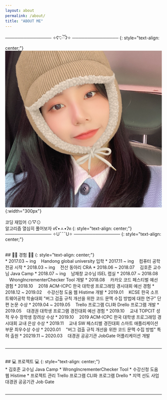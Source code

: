 ```yaml
---
layout: about
permalink: /about/
title: "ABOUT ME"
---
```

───────────────  ✧ʕ·͡˔·ོʔ✧  ───────────────
{: style="text-align: center;"}
<br/>
![my_photo](/assets/img/profile/my_photo(2).jpg){:width="300px"}  
<br/>
코딩 재밌어 ⊙▽⊙  
알고리즘 열심히 풀어보자  ฅʕ•ㅅ•ʔฅ
{: style="text-align: center;"}
<br/>
───────────────  ✧U¯¯¯U✧  ───────────────
{: style="text-align: center;"}
<br/>

<br/>
## 👩‍💻 경험 👩‍💻
{: style="text-align: center;"}
<br/>
* 2017.03 ~ ing ㅤHandong global university 입학
* 2017.11 ~ ing ㅤ컴퓨터 공학 전공 시작
* 2018.03 ~ ing ㅤ전산 동아리 CRA
* 2018.06 ~ 2018.07 ㅤ김호준 교수님 Java Camp
* 2018.07 ~ ing ㅤ남재창 교수님 ISEL 랩실
* 2018.07 ~ 2018.08 ㅤWrongIncrementerChecker Tool 개발
* 2018.08 ㅤ카카오 코드 페스티벌 예선 경험
* 2018.10 ㅤ2018 ACM-ICPC 한국 대학생 프로그래밍 경시대회 예선 경험
* 2018.12 ~ 2019.02 ㅤ수강신청 도움 웹 Histime 개발
* 2019.01 ㅤKCSE 한국 소프트웨어공학 학술대회  
"버그 검출 규칙 개선을 위한 코드 문맥 수집 방법에 대한 연구" 단편 논문 수상
* 2019.04 ~ 2019.05 ㅤTrello 프로그램 CLI화  Drello 프로그램 개발
* 2019.05 ㅤ대경권 대학생 프로그램 경진대회 예선 경험
* 2019.10 ㅤ교내 TOPCIT 성적 우수 장학생 장려상 수상
* 2019.10 ㅤ2019 ACM-ICPC 한국 대학생 프로그래밍 경시대회 교내 은상 수상
* 2019.11 ㅤ교내 SW 페스티벌 경진대회 스마트 애플리케이션 부문 최우수상 수상
* 2020.01ㅤ "버그 검출 규칙 개선을 위한 코드 문맥 수집 방법" 특허 출원
* 20219.11 ~ 2020.03 ㅤ대경권 공공기관 JobGate 어플리케이션 개발
<br/>
<br/>

------------------------------------------------------------
<br/>
## 💻 프로젝트 💻
{: style="text-align: center;"}
<br/>
* 김호준 교수님 Java Camp
* WrongIncrementerChecker Tool
* 수강신청 도움 웹 Histime
* 프로젝트 관리 Trello 프로그램 CLI화 프로그램 Drello
* 지역 선도 사업 대경권 공공기관 Job Gate
<br/>
<br/>

------------------------------------------------------------